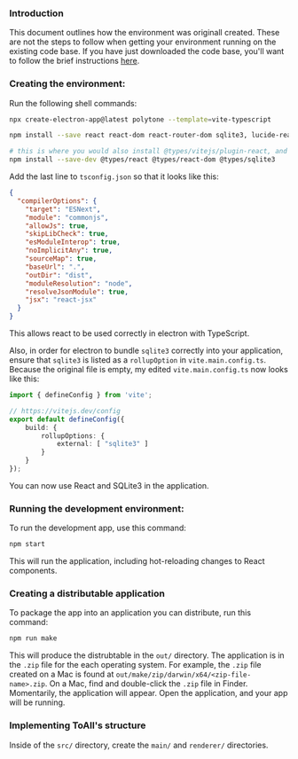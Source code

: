 ### Introduction  
This document outlines how the environment was originall created. These are not the steps
to follow when getting your environment running on the existing code base. If you have
just downloaded the code base, you'll want to follow the brief instructions [here](./LoadingYourEnvironment.md).  

### Creating the environment:  
Run the following shell commands:  
```bash
npx create-electron-app@latest polytone --template=vite-typescript

npm install --save react react-dom react-router-dom sqlite3, lucide-react, electron-is-dev

# this is where you would also install @types/vitejs/plugin-react, and wait-on
npm install --save-dev @types/react @types/react-dom @types/sqlite3 
```

Add the last line to `tsconfig.json` so that it looks like this:  
```json
{
  "compilerOptions": {
    "target": "ESNext",
    "module": "commonjs",
    "allowJs": true,
    "skipLibCheck": true,
    "esModuleInterop": true,
    "noImplicitAny": true,
    "sourceMap": true,
    "baseUrl": ".",
    "outDir": "dist",
    "moduleResolution": "node",
    "resolveJsonModule": true,
    "jsx": "react-jsx"
  }
}
```
This allows react to be used correctly in electron with TypeScript.

Also, in order for electron to bundle `sqlite3` correctly into your application, ensure
that `sqlite3` is listed as a `rollupOption` in `vite.main.config.ts`. Because the original
file is empty, my edited `vite.main.config.ts` now looks like this:
```typescript
import { defineConfig } from 'vite';

// https://vitejs.dev/config
export default defineConfig({
    build: {
        rollupOptions: {
            external: [ "sqlite3" ]
        }
    }
});
```

You can now use React and SQLite3 in the application.  

### Running the development environment:  
To run the development app, use this command:  
```bash
npm start
```

This will run the application, including hot-reloading changes to React components.  

### Creating a distributable application  
To package the app into an application you can distribute, run this command:  
```bash
npm run make
```

This will produce the distrubtable in the `out/` directory. The application is in the `.zip` file
for the each operating system. For example, the `.zip` file created on a Mac is found at
`out/make/zip/darwin/x64/<zip-file-name>.zip`. On a Mac, find and double-click the `.zip` file in
Finder. Momentarily, the application will appear. Open the application, and your app will be running.  

### Implementing ToAll's structure  
Inside of the `src/` directory, create the `main/` and `renderer/` directories.  
